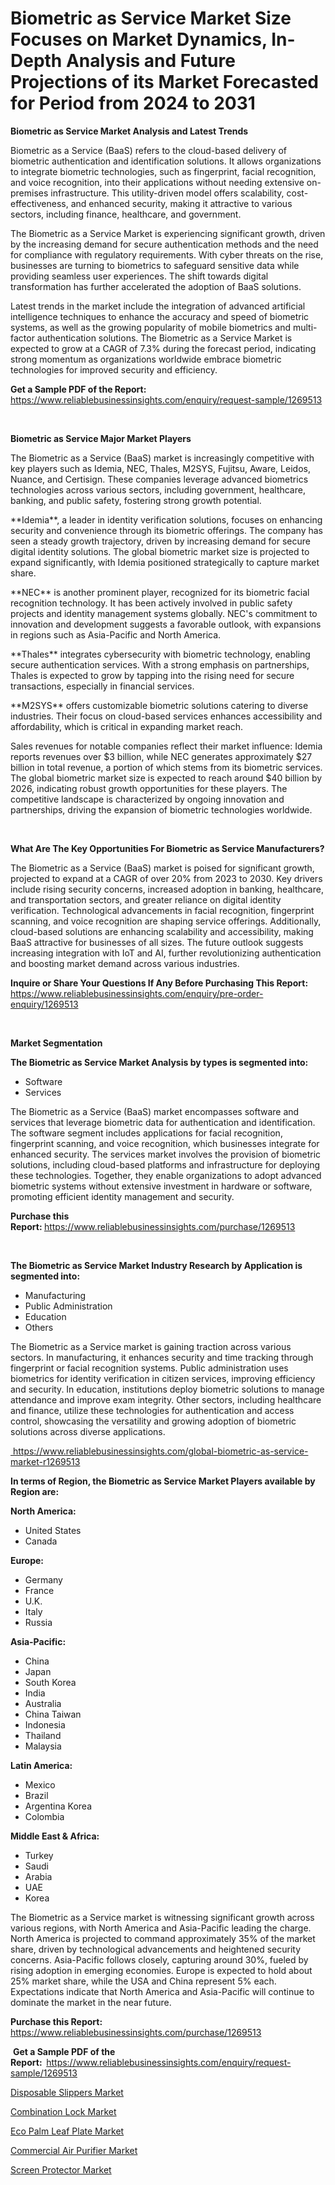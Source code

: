 <p><h1>Biometric as Service Market Size Focuses on Market Dynamics, In-Depth Analysis and Future Projections of its Market Forecasted for Period from 2024 to 2031</h1></p><p><strong>Biometric as Service Market Analysis and Latest Trends</strong></p>
<p><p>Biometric as a Service (BaaS) refers to the cloud-based delivery of biometric authentication and identification solutions. It allows organizations to integrate biometric technologies, such as fingerprint, facial recognition, and voice recognition, into their applications without needing extensive on-premises infrastructure. This utility-driven model offers scalability, cost-effectiveness, and enhanced security, making it attractive to various sectors, including finance, healthcare, and government.</p><p>The Biometric as a Service Market is experiencing significant growth, driven by the increasing demand for secure authentication methods and the need for compliance with regulatory requirements. With cyber threats on the rise, businesses are turning to biometrics to safeguard sensitive data while providing seamless user experiences. The shift towards digital transformation has further accelerated the adoption of BaaS solutions.</p><p>Latest trends in the market include the integration of advanced artificial intelligence techniques to enhance the accuracy and speed of biometric systems, as well as the growing popularity of mobile biometrics and multi-factor authentication solutions. The Biometric as a Service Market is expected to grow at a CAGR of 7.3% during the forecast period, indicating strong momentum as organizations worldwide embrace biometric technologies for improved security and efficiency.</p></p>
<p><strong>Get a Sample PDF of the Report:&nbsp;</strong> <a href="https://www.reliablebusinessinsights.com/enquiry/request-sample/1269513?utm_campaign=1873&utm_medium=2&utm_source=Github&utm_content=ia&utm_term=11122024&utm_id=biometric-as-service">https://www.reliablebusinessinsights.com/enquiry/request-sample/1269513</a></p>
<p>&nbsp;</p>
<p><strong>Biometric as Service Major Market Players</strong></p>
<p><p>The Biometric as a Service (BaaS) market is increasingly competitive with key players such as Idemia, NEC, Thales, M2SYS, Fujitsu, Aware, Leidos, Nuance, and Certisign. These companies leverage advanced biometrics technologies across various sectors, including government, healthcare, banking, and public safety, fostering strong growth potential.</p><p>**Idemia**, a leader in identity verification solutions, focuses on enhancing security and convenience through its biometric offerings. The company has seen a steady growth trajectory, driven by increasing demand for secure digital identity solutions. The global biometric market size is projected to expand significantly, with Idemia positioned strategically to capture market share.</p><p>**NEC** is another prominent player, recognized for its biometric facial recognition technology. It has been actively involved in public safety projects and identity management systems globally. NEC's commitment to innovation and development suggests a favorable outlook, with expansions in regions such as Asia-Pacific and North America.</p><p>**Thales** integrates cybersecurity with biometric technology, enabling secure authentication services. With a strong emphasis on partnerships, Thales is expected to grow by tapping into the rising need for secure transactions, especially in financial services.</p><p>**M2SYS** offers customizable biometric solutions catering to diverse industries. Their focus on cloud-based services enhances accessibility and affordability, which is critical in expanding market reach.</p><p>Sales revenues for notable companies reflect their market influence: Idemia reports revenues over $3 billion, while NEC generates approximately $27 billion in total revenue, a portion of which stems from its biometric services. The global biometric market size is expected to reach around $40 billion by 2026, indicating robust growth opportunities for these players. The competitive landscape is characterized by ongoing innovation and partnerships, driving the expansion of biometric technologies worldwide.</p></p>
<p>&nbsp;</p>
<p><strong>What Are The Key Opportunities For Biometric as Service Manufacturers?</strong></p>
<p><p>The Biometric as a Service (BaaS) market is poised for significant growth, projected to expand at a CAGR of over 20% from 2023 to 2030. Key drivers include rising security concerns, increased adoption in banking, healthcare, and transportation sectors, and greater reliance on digital identity verification. Technological advancements in facial recognition, fingerprint scanning, and voice recognition are shaping service offerings. Additionally, cloud-based solutions are enhancing scalability and accessibility, making BaaS attractive for businesses of all sizes. The future outlook suggests increasing integration with IoT and AI, further revolutionizing authentication and boosting market demand across various industries.</p></p>
<p><strong>Inquire or Share Your Questions If Any Before Purchasing This Report:</strong> <a href="https://www.reliablebusinessinsights.com/enquiry/pre-order-enquiry/1269513?utm_campaign=1873&utm_medium=2&utm_source=Github&utm_content=ia&utm_term=11122024&utm_id=biometric-as-service">https://www.reliablebusinessinsights.com/enquiry/pre-order-enquiry/1269513</a></p>
<p>&nbsp;</p>
<p><strong>Market Segmentation</strong></p>
<p><strong>The Biometric as Service Market Analysis by types is segmented into:</strong></p>
<p><ul><li>Software</li><li>Services</li></ul></p>
<p><p>The Biometric as a Service (BaaS) market encompasses software and services that leverage biometric data for authentication and identification. The software segment includes applications for facial recognition, fingerprint scanning, and voice recognition, which businesses integrate for enhanced security. The services market involves the provision of biometric solutions, including cloud-based platforms and infrastructure for deploying these technologies. Together, they enable organizations to adopt advanced biometric systems without extensive investment in hardware or software, promoting efficient identity management and security.</p></p>
<p><strong>Purchase this Report:&nbsp;</strong><a href="https://www.reliablebusinessinsights.com/purchase/1269513?utm_campaign=1873&utm_medium=2&utm_source=Github&utm_content=ia&utm_term=11122024&utm_id=biometric-as-service">https://www.reliablebusinessinsights.com/purchase/1269513</a></p>
<p>&nbsp;</p>
<p><strong>The Biometric as Service Market Industry Research by Application is segmented into:</strong></p>
<p><ul><li>Manufacturing</li><li>Public Administration</li><li>Education</li><li>Others</li></ul></p>
<p><p>The Biometric as a Service market is gaining traction across various sectors. In manufacturing, it enhances security and time tracking through fingerprint or facial recognition systems. Public administration uses biometrics for identity verification in citizen services, improving efficiency and security. In education, institutions deploy biometric solutions to manage attendance and improve exam integrity. Other sectors, including healthcare and finance, utilize these technologies for authentication and access control, showcasing the versatility and growing adoption of biometric solutions across diverse applications.</p></p>
<p><a href="https://www.reliablebusinessinsights.com/global-biometric-as-service-market-r1269513?utm_campaign=1873&utm_medium=2&utm_source=Github&utm_content=ia&utm_term=11122024&utm_id=biometric-as-service">&nbsp;https://www.reliablebusinessinsights.com/global-biometric-as-service-market-r1269513</a></p>
<p><strong>In terms of Region, the Biometric as Service Market Players available by Region are:</strong></p>
<p>
    <p> <strong> North America: </strong>
        <ul>
            <li>United States</li>
            <li>Canada</li>
        </ul>
        </p> 
    <p> <strong> Europe: </strong>
        <ul>
            <li>Germany</li>
            <li>France</li>
            <li>U.K.</li>
            <li>Italy</li>
            <li>Russia</li>
        </ul>
        </p> 
    <p> <strong> Asia-Pacific: </strong>
        <ul>
            <li>China</li>
            <li>Japan</li>
            <li>South Korea</li>
            <li>India</li>
            <li>Australia</li>
            <li>China Taiwan</li>
            <li>Indonesia</li>
            <li>Thailand</li>
            <li>Malaysia</li>
        </ul>
        </p> 
    <p> <strong> Latin America: </strong>
        <ul>
            <li>Mexico</li>
            <li>Brazil</li>
            <li>Argentina Korea</li>
            <li>Colombia</li>
        </ul>
        </p> 
    <p> <strong> Middle East & Africa: </strong>
        <ul>
            <li>Turkey</li>
            <li>Saudi</li>
            <li>Arabia</li>
            <li>UAE</li>
            <li>Korea</li>
        </ul>
    </p>
    </p>
<p><p>The Biometric as a Service market is witnessing significant growth across various regions, with North America and Asia-Pacific leading the charge. North America is projected to command approximately 35% of the market share, driven by technological advancements and heightened security concerns. Asia-Pacific follows closely, capturing around 30%, fueled by rising adoption in emerging economies. Europe is expected to hold about 25% market share, while the USA and China represent 5% each. Expectations indicate that North America and Asia-Pacific will continue to dominate the market in the near future.</p></p>
<p><strong>Purchase this Report: </strong><a href="https://www.reliablebusinessinsights.com/purchase/1269513?utm_campaign=1873&utm_medium=2&utm_source=Github&utm_content=ia&utm_term=11122024&utm_id=biometric-as-service">https://www.reliablebusinessinsights.com/purchase/1269513</a></p>
<p>&nbsp;<strong>Get a Sample PDF of the Report:&nbsp;&nbsp;</strong><a href="https://www.reliablebusinessinsights.com/enquiry/request-sample/1269513?utm_campaign=1873&utm_medium=2&utm_source=Github&utm_content=ia&utm_term=11122024&utm_id=biometric-as-service">https://www.reliablebusinessinsights.com/enquiry/request-sample/1269513</a></p>
<p><strong></strong></p>
<p><p><a href="https://www.linkedin.com/pulse/analysis-global-disposable-slippers-market-present-landscape-70wne?utm_campaign=1873&utm_medium=2&utm_source=Github&utm_content=ia&utm_term=11122024&utm_id=biometric-as-service">Disposable Slippers Market</a></p><p><a href="https://www.linkedin.com/pulse/influencing-factors-combination-lock-market-insights-xzc3e?utm_campaign=1873&utm_medium=2&utm_source=Github&utm_content=ia&utm_term=11122024&utm_id=biometric-as-service">Combination Lock Market</a></p><p><a href="https://www.linkedin.com/pulse/eco-palm-leaf-plate-market-report-mines-projected-cagr-141-mkcye?utm_campaign=1873&utm_medium=2&utm_source=Github&utm_content=ia&utm_term=11122024&utm_id=biometric-as-service">Eco Palm Leaf Plate Market</a></p><p><a href="https://www.linkedin.com/pulse/commercial-air-purifier-market-growth-study-offers-detailed-e4hre?utm_campaign=1873&utm_medium=2&utm_source=Github&utm_content=ia&utm_term=11122024&utm_id=biometric-as-service">Commercial Air Purifier Market</a></p><p><a href="https://www.linkedin.com/pulse/screen-protector-market-projected-significant-growth-competition-gtl1e?utm_campaign=1873&utm_medium=2&utm_source=Github&utm_content=ia&utm_term=11122024&utm_id=biometric-as-service">Screen Protector Market</a></p></p>